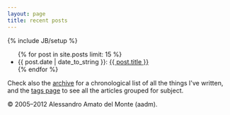 ```yaml
---
layout: page
title: recent posts
---
```

{% include JB/setup %}

<ul class="posts">
  {% for post in site.posts limit: 15 %}
    <li><span>{{ post.date | date_to_string }}</span>: <a href="{{ BASE_PATH }}{{ post.url }}">{{ post.title }}</a>
    <!-- </br> <em>{{ post.excerpt }} </em> -->
	</li>
  {% endfor %}
</ul>


Check also the [archive](archive.html) for a chronological list of all the things I've written, and the [tags page](tags.html) to see all the articles grouped for subject.

<!-- Follow me on twitter: [@aadmtwi](http://twitter.com/aadmtwi). -->

© 2005–2012 Alessandro Amato del Monte (aadm).

